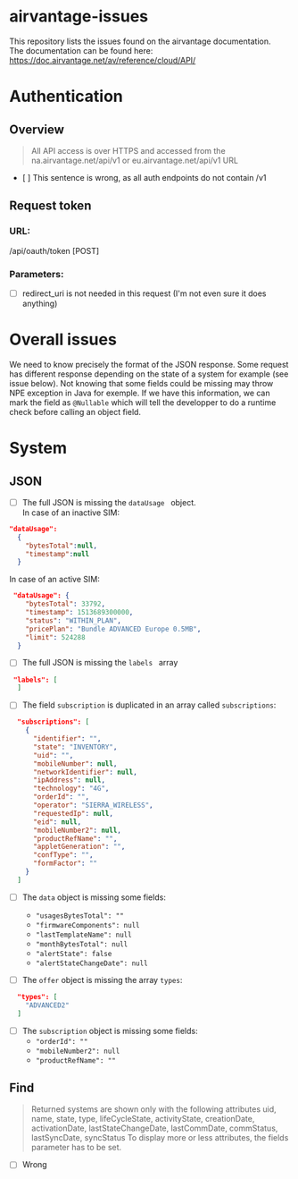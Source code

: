 # airvantage-issues
This repository lists the issues found on the airvantage documentation.  
The documentation can be found here: https://doc.airvantage.net/av/reference/cloud/API/

# Authentication
## Overview
> All API access is over HTTPS and accessed from the na.airvantage.net/api/v1 or eu.airvantage.net/api/v1 URL  

- [ ] This sentence is wrong, as all auth endpoints do not contain /v1
  
## Request token
### URL:
/api/oauth/token [POST]
### Parameters:
- [ ] redirect\_uri	is not needed in this request (I'm not even sure it does anything)

# Overall issues
We need to know precisely the format of the JSON response. Some request has different response depending on the state of a system for example (see issue below). Not knowing that some fields could be missing may throw NPE exception in Java for exemple. If we have this information, we can mark the field as ``` @Nullable ``` which will tell the developper to do a runtime check before calling an object field.   

# System
## JSON
- [ ] The full JSON is missing the ```dataUsage ``` object.  
In case of an inactive SIM:
```json
"dataUsage":
  {
    "bytesTotal":null,
    "timestamp":null
  }
```
In case of an active SIM:
```json
 "dataUsage": {
    "bytesTotal": 33792,
    "timestamp": 1513689300000,
    "status": "WITHIN_PLAN",
    "pricePlan": "Bundle ADVANCED Europe 0.5MB",
    "limit": 524288
  }
```
- [ ] The full JSON is missing the ```labels ``` array
```json
 "labels": [
  ]
```

- [ ] The field ``` subscription ``` is duplicated in an array called ```subscriptions```:
```json
  "subscriptions": [
    {
      "identifier": "",
      "state": "INVENTORY",
      "uid": "",
      "mobileNumber": null,
      "networkIdentifier": null,
      "ipAddress": null,
      "technology": "4G",
      "orderId": "",
      "operator": "SIERRA_WIRELESS",
      "requestedIp": null,
      "eid": null,
      "mobileNumber2": null,
      "productRefName": "",
      "appletGeneration": "",
      "confType": "",
      "formFactor": ""
    }
  ]
```
- [ ] The  ```data``` object is missing some fields:
  - ``` "usagesBytesTotal": "" ```
  - ``` "firmwareComponents": null ```
  - ``` "lastTemplateName": null ```
  - ``` "monthBytesTotal": null ``` 
  - ``` "alertState": false ```
  - ``` "alertStateChangeDate": null ```

- [ ] The ```offer``` object is missing the array ```types```:
```json
  "types": [
    "ADVANCED2"
  ]
```
- [ ] The  ```subscription``` object is missing some fields:
  - ``` "orderId": "" ```
  - ``` "mobileNumber2": null ```
  - ``` "productRefName": "" ```

## Find
> Returned systems are shown only with the following attributes uid, name, state, type, lifeCycleState, activityState, creationDate, activationDate, lastStateChangeDate, lastCommDate, commStatus, lastSyncDate, syncStatus To display more or less attributes, the fields parameter has to be set.

- [ ] Wrong
